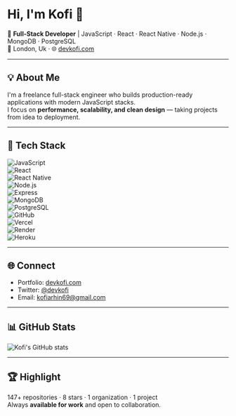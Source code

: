 # Hi, I'm Kofi 👋

🚀 **Full-Stack Developer** | JavaScript · React · React Native · Node.js · MongoDB · PostgreSQL  
📍 London, Uk · 🌐 [devkofi.com](https://devkofi.com)

---

## 💡 About Me

I'm a freelance full-stack engineer who builds production-ready applications with modern JavaScript stacks.  
I focus on **performance, scalability, and clean design** — taking projects from idea to deployment.

---

## 🔧 Tech Stack

![JavaScript](https://img.shields.io/badge/JavaScript-F7DF1E?logo=javascript&logoColor=000)  
![React](https://img.shields.io/badge/React-61DAFB?logo=react&logoColor=000)  
![React Native](https://img.shields.io/badge/React%20Native-61DAFB?logo=react&logoColor=000)  
![Node.js](https://img.shields.io/badge/Node.js-339933?logo=node.js&logoColor=fff)  
![Express](https://img.shields.io/badge/Express-000000?logo=express&logoColor=fff)  
![MongoDB](https://img.shields.io/badge/MongoDB-47A248?logo=mongodb&logoColor=fff)  
![PostgreSQL](https://img.shields.io/badge/PostgreSQL-4169E1?logo=postgresql&logoColor=fff)  
![GitHub](https://img.shields.io/badge/GitHub-181717?logo=github&logoColor=fff)  
![Vercel](https://img.shields.io/badge/Vercel-000000?logo=vercel&logoColor=fff)  
![Render](https://img.shields.io/badge/Render-46E3B7?logo=render&logoColor=000)  
![Heroku](https://img.shields.io/badge/Heroku-430098?logo=heroku&logoColor=fff)

---

## 🌐 Connect

- Portfolio: [devkofi.com](https://devkofi.com)
- Twitter: [@devkofi](https://twitter.com/devkofi)
- Email: kofiarhin69@gmail.com

---

## 📊 GitHub Stats

![Kofi's GitHub stats](https://github-readme-stats.vercel.app/api?username=kofiarhin&show_icons=true&theme=radical)

---

## 🏆 Highlight

147+ repositories · 8 stars · 1 organization · 1 project  
Always **available for work** and open to collaboration.
